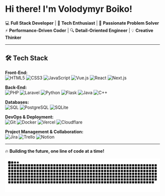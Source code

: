 #  Hi there! I'm Volodymyr Boiko!

💻 **Full Stack Developer** | 🧠 **Tech Enthusiast** | 🎯 **Passionate Problem Solver**  
⚡ **Performance-Driven Coder** | 🔍 **Detail-Oriented Engineer** | 💡 **Creative Thinker**  

---

## 🛠 Tech Stack  

**Front-End:**  
![HTML5](https://img.shields.io/badge/HTML5-E34F26?style=flat&logo=html5&logoColor=white) ![CSS3](https://img.shields.io/badge/CSS3-1572B6?style=flat&logo=css3&logoColor=white) ![JavaScript](https://img.shields.io/badge/JavaScript-F7DF1E?style=flat&logo=javascript&logoColor=black) ![Vue.js](https://img.shields.io/badge/Vue.js-4FC08D?style=flat&logo=vue.js&logoColor=white) ![React](https://img.shields.io/badge/React-61DAFB?style=flat&logo=react&logoColor=black) ![Next.js](https://img.shields.io/badge/Next.js-000000?style=flat&logo=next.js&logoColor=white)  

**Back-End:**  
![PHP](https://img.shields.io/badge/PHP-777BB4?style=flat&logo=php&logoColor=white) ![Laravel](https://img.shields.io/badge/Laravel-FF2D20?style=flat&logo=laravel&logoColor=white) ![Python](https://img.shields.io/badge/Python-3776AB?style=flat&logo=python&logoColor=white) ![Flask](https://img.shields.io/badge/Flask-000000?style=flat&logo=flask&logoColor=white) ![Java](https://img.shields.io/badge/Java-007396?style=flat&logo=java&logoColor=white) ![C++](https://img.shields.io/badge/C++-00599C?style=flat&logo=c%2B%2B&logoColor=white)  

**Databases:**  
![SQL](https://img.shields.io/badge/SQL-%23007396.svg?style=flat&logo=database&logoColor=white) ![PostgreSQL](https://img.shields.io/badge/PostgreSQL-336791?style=flat&logo=postgresql&logoColor=white) ![SQLite](https://img.shields.io/badge/SQLite-003B57?style=flat&logo=sqlite&logoColor=white)  

**DevOps & Deployment:**  
![Git](https://img.shields.io/badge/Git-F05032?style=flat&logo=git&logoColor=white) ![Docker](https://img.shields.io/badge/Docker-2496ED?style=flat&logo=docker&logoColor=white) ![Vercel](https://img.shields.io/badge/Vercel-000000?style=flat&logo=vercel&logoColor=white) ![Cloudflare](https://img.shields.io/badge/Cloudflare-F38020?style=flat&logo=cloudflare&logoColor=white)  

**Project Management & Collaboration:**  
![Jira](https://img.shields.io/badge/Jira-0052CC?style=flat&logo=jira&logoColor=white) ![Trello](https://img.shields.io/badge/Trello-0079BF?style=flat&logo=trello&logoColor=white) ![Notion](https://img.shields.io/badge/Notion-000000?style=flat&logo=notion&logoColor=white)  

---

🔥 **Building the future, one line of code at a time!**

<picture>
  <source media="(prefers-color-scheme: dark)" srcset="https://raw.githubusercontent.com/volodymyr-boiko2002/volodymyr-boiko2002/output/github-snake-dark.svg" />
  <source media="(prefers-color-scheme: light)" srcset="https://raw.githubusercontent.com/volodymyr-boiko2002/volodymyr-boiko2002/output/github-snake.svg" />
  <img alt="github-snake" src="https://raw.githubusercontent.com/volodymyr-boiko2002/volodymyr-boiko2002/output/github-snake.svg" />
</picture>

